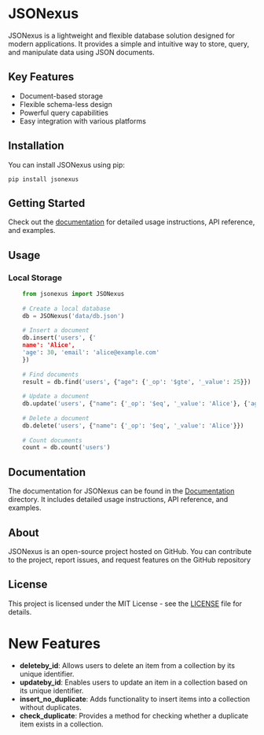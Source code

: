 JSONexus
========

JSONexus is a lightweight and flexible database solution designed for modern applications. It provides a simple and intuitive way to store, query, and manipulate data using JSON documents.

Key Features
------------

*   Document-based storage
*   Flexible schema-less design
*   Powerful query capabilities
*   Easy integration with various platforms

Installation
------------

You can install JSONexus using pip:

    pip install jsonexus

Getting Started
---------------

Check out the [documentation](https://jsonexus.gitbook.io/jsonexus/) for detailed usage instructions, API reference, and examples.

Usage
-----

### Local Storage

```python
    from jsonexus import JSONexus
    
    # Create a local database
    db = JSONexus('data/db.json')
    
    # Insert a document
    db.insert('users', {'
    name': 'Alice', 
    'age': 30, 'email': 'alice@example.com'
    })
    
    # Find documents
    result = db.find('users', {"age": {'_op': '$gte', '_value': 25}})
    
    # Update a document
    db.update('users', {"name": {'_op': '$eq', '_value': 'Alice'}, {'age': 35})
    
    # Delete a document
    db.delete('users', {"name": {'_op': '$eq', '_value': 'Alice'}})
    
    # Count documents
    count = db.count('users')
```
        

Documentation
-------------

The documentation for JSONexus can be found in the [Documentation](https://jsonexus.gitbook.io/jsonexus/) directory. It includes detailed usage instructions, API reference, and examples.

About
-----

JSONexus is an open-source project hosted on GitHub. You can contribute to the project, report issues, and request features on the GitHub repository

License
-------

This project is licensed under the MIT License - see the [LICENSE](LICENSE) file for details.

# New Features

- **deleteby_id**: Allows users to delete an item from a collection by its unique identifier.
- **updateby_id**: Enables users to update an item in a collection based on its unique identifier.
- **insert_no_duplicate**: Adds functionality to insert items into a collection without duplicates.
- **check_duplicate**: Provides a method for checking whether a duplicate item exists in a collection.
